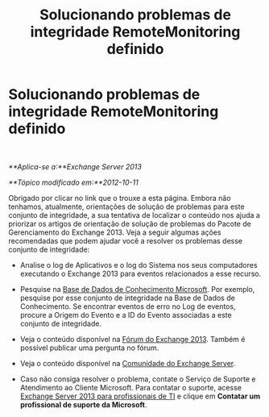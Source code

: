 ﻿---
title: Solucionando problemas de integridade RemoteMonitoring definido
TOCTitle: Solucionando problemas de integridade RemoteMonitoring definido
ms:assetid: 693d84bf-23bc-4130-aba5-4ab3f80a5c5d
ms:mtpsurl: https://technet.microsoft.com/pt-br/library/ms.exch.scom.remotemonitoring(v=EXCHG.150)
ms:contentKeyID: 54652024
ms.date: 12/15/2016
mtps_version: v=EXCHG.150
ms.translationtype: HT
---

# Solucionando problemas de integridade RemoteMonitoring definido

 

_**Aplica-se a:**Exchange Server 2013_

_**Tópico modificado em:**2012-10-11_

Obrigado por clicar no link que o trouxe a esta página. Embora não tenhamos, atualmente, orientações de solução de problemas para este conjunto de integridade, a sua tentativa de localizar o conteúdo nos ajuda a priorizar os artigos de orientação de solução de problemas do Pacote de Gerenciamento do Exchange 2013. Veja a seguir algumas ações recomendadas que podem ajudar você a resolver os problemas desse conjunto de integridade:

  - Analise o log de Aplicativos e o log do Sistema nos seus computadores executando o Exchange 2013 para eventos relacionados a esse recurso.

  - Pesquise na [Base de Dados de Conhecimento Microsoft](https://go.microsoft.com/fwlink/p/?linkid=18175). Por exemplo, pesquise por esse conjunto de integridade na Base de Dados de Conhecimento. Se encontrar eventos de erro no Log de eventos, procure a Origem do Evento e a ID do Evento associadas a este conjunto de integridade.

  - Veja o conteúdo disponível na [Fórum do Exchange 2013](https://go.microsoft.com/fwlink/p/?linkid=257903). Também é possível publicar uma pergunta no fórum.

  - Veja o conteúdo disponível na [Comunidade do Exchange Server](https://go.microsoft.com/fwlink/p/?linkid=14927).

  - Caso não consiga resolver o problema, contate o Serviço de Suporte e Atendimento ao Cliente Microsoft. Para contatar o suporte, acesse [Exchange Server 2013 para profissionais de TI](https://go.microsoft.com/fwlink/p/?linkid=402506) e clique em **Contatar um profissional de suporte da Microsoft**.

